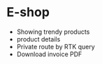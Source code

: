 # E-shop


- Showing trendy products 
- product details 
- Private route by RTK query 
- Download invoice PDF
